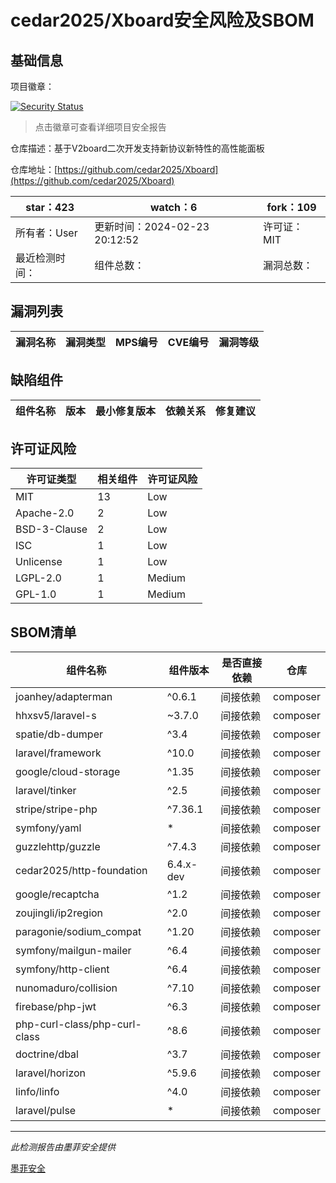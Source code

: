 # cedar2025/Xboard安全风险及SBOM

## 基础信息

项目徽章：

[![Security Status](https://www.murphysec.com/platform3/v31/badge/1762189279477747712.svg)](https://www.murphysec.com/console/report/1731748267798519808/1762189279477747712)

> 点击徽章可查看详细项目安全报告

仓库描述：基于V2board二次开发支持新协议新特性的高性能面板

仓库地址：[https://github.com/cedar2025/Xboard](https://github.com/cedar2025/Xboard)

| star：423 | watch：6 | fork：109 |
| ----------- | -------------- | ------------ |
| 所有者：User | 更新时间：2024-02-23 20:12:52 | 许可证：MIT |
| 最近检测时间： | 组件总数： | 漏洞总数： |




## 漏洞列表

| 漏洞名称 | 漏洞类型 | MPS编号 | CVE编号 | 漏洞等级 |
| ------- | ------ | ------- | ------ | ----- |





## 缺陷组件

| 组件名称 | 版本 | 最小修复版本 | 依赖关系 | 修复建议 |
| -------- | ---- | ------------ | -------- | -------- |





## 许可证风险

| 许可证类型 | 相关组件 | 许可证风险 |
| ---------- | -------- | ---------- |
|MIT|13|Low|
|Apache-2.0|2|Low|
|BSD-3-Clause|2|Low|
|ISC|1|Low|
|Unlicense|1|Low|
|LGPL-2.0|1|Medium|
|GPL-1.0|1|Medium|




## SBOM清单

| 组件名称 | 组件版本 | 是否直接依赖 | 仓库 |
| -------- | -------- | ------------ | ---- |
|joanhey/adapterman|^0.6.1|间接依赖|composer|
|hhxsv5/laravel-s|~3.7.0|间接依赖|composer|
|spatie/db-dumper|^3.4|间接依赖|composer|
|laravel/framework|^10.0|间接依赖|composer|
|google/cloud-storage|^1.35|间接依赖|composer|
|laravel/tinker|^2.5|间接依赖|composer|
|stripe/stripe-php|^7.36.1|间接依赖|composer|
|symfony/yaml|*|间接依赖|composer|
|guzzlehttp/guzzle|^7.4.3|间接依赖|composer|
|cedar2025/http-foundation|6.4.x-dev|间接依赖|composer|
|google/recaptcha|^1.2|间接依赖|composer|
|zoujingli/ip2region|^2.0|间接依赖|composer|
|paragonie/sodium_compat|^1.20|间接依赖|composer|
|symfony/mailgun-mailer|^6.4|间接依赖|composer|
|symfony/http-client|^6.4|间接依赖|composer|
|nunomaduro/collision|^7.10|间接依赖|composer|
|firebase/php-jwt|^6.3|间接依赖|composer|
|php-curl-class/php-curl-class|^8.6|间接依赖|composer|
|doctrine/dbal|^3.7|间接依赖|composer|
|laravel/horizon|^5.9.6|间接依赖|composer|
|linfo/linfo|^4.0|间接依赖|composer|
|laravel/pulse|*|间接依赖|composer|


------

*此检测报告由墨菲安全提供*

[墨菲安全](www.murphysec.com)
